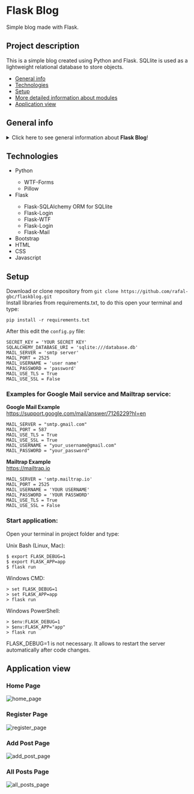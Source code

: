 # Flask Blog
Simple blog made with Flask.

## Project description
This is a simple blog created using Python and Flask.
SQLlite is used as a lightweight relational database to store objects.


* [General info](#general-info)
* [Technologies](#technologies)
* [Setup](#setup)
* [More detailed information about modules](#more-detailed-information-about-modules)
* [Application view](#application-view)


## General info
<details>
<summary>Click here to see general information about <b>Flask Blog</b>!</summary>
<b>Flask Blog</b>. Basic blog website where you can register, login and create/delete/update your blog posts,
and read, comment other users posts.
This project is a start for anyone that want to develop a blog web app using Flask framework.<br/>
A user login and register system is created to securely store user data and preferences in a SQLlite database
and also to securely restore user password using TimedJSONWebSignatureSerializer.
</details>

## Technologies
<ul>
<li>Python</li>
<ul>
<li>WTF-Forms</li>
<li>Pillow</li>
</ul>
<li>Flask</li>
<ul>
<li>Flask-SQLAlchemy ORM for SQLlite</li>
<li>Flask-Login</li>
<li>Flask-WTF</li>
<li>Flask-Login</li>
<li>Flask-Mail</li>
</ul>
<li>Bootstrap</li>
<li>HTML</li>
<li>CSS</li>
<li>Javascript</li>
</ul>


## Setup
Download or clone repository from ```git clone https://github.com/rafal-gbc/flaskblog.git``` <br/>
Install libraries from requirements.txt, to do this open your terminal and type:
```
pip install -r requirements.txt
```
After this edit the ```config.py``` file:
```
SECRET_KEY = 'YOUR SECRET KEY'
SQLALCHEMY_DATABASE_URI = 'sqlite:///database.db'
MAIL_SERVER = 'smtp server'
MAIL_PORT = 2525
MAIL_USERNAME = 'user name'
MAIL_PASSWORD = 'password'
MAIL_USE_TLS = True
MAIL_USE_SSL = False
```
### Examples for Google Mail service and Mailtrap service:
__Google Mail Example__ <br/>
https://support.google.com/mail/answer/7126229?hl=en
```
MAIL_SERVER = "smtp.gmail.com"
MAIL_PORT = 587
MAIL_USE_TLS = True
MAIL_USE_SSL = True
MAIL_USERNAME = "your_username@gmail.com"
MAIL_PASSWORD = "your_password"
```

__Mailtrap Example__ <br/>
https://mailtrap.io <br/>
```
MAIL_SERVER = 'smtp.mailtrap.io'
MAIL_PORT = 2525
MAIL_USERNAME = 'YOUR USERNAME' 
MAIL_PASSWORD = 'YOUR PASSWORD'
MAIL_USE_TLS = True
MAIL_USE_SSL = False
```

### Start application:
Open your terminal in project folder and type:
   
Unix Bash (Linux, Mac):
```
$ export FLASK_DEBUG=1
$ export FLASK_APP=app
$ flask run
```

Windows CMD:
```
> set FLASK_DEBUG=1
> set FLASK_APP=app
> flask run
```
Windows PowerShell:
```
> $env:FLASK_DEBUG=1 
> $env:FLASK_APP="app" 
> flask run
```
 FLASK_DEBUG=1 is not necessary. It allows to restart the server automatically after code changes.


## Application view
### Home Page
![home_page](https://user-images.githubusercontent.com/85440091/125602316-fa855f5c-3aa7-4dc4-8395-3fec798ffb6e.png)
### Register Page
![register_page](https://user-images.githubusercontent.com/85440091/125604507-f7f76046-66f1-43f3-805c-32048f4096b1.png)
### Add Post Page
![add_post_page](https://user-images.githubusercontent.com/85440091/125604856-42072dd7-3ff8-4363-8539-a1cb866210b3.png)
### All Posts Page
![all_posts_page](https://user-images.githubusercontent.com/85440091/125605051-9399c5c2-9053-4418-9bd2-678f476331ce.png)


